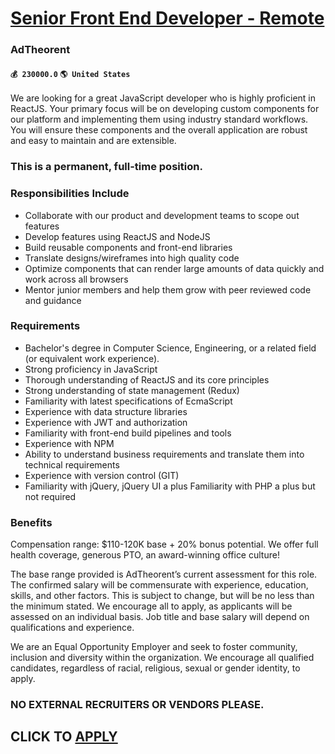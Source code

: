 # [Senior Front End Developer - Remote](https://www.remotewlb.com/apply/senior-front-end-developer-remote-83436)  
### AdTheorent  
#### `💰 230000.0` `🌎 United States`  

We are looking for a great JavaScript developer who is highly proficient in ReactJS. Your primary focus will be on developing custom components for our platform and implementing them using industry standard workflows. You will ensure these components and the overall application are robust and easy to maintain and are extensible.

### This is a permanent, full-time position.

### Responsibilities Include

  * Collaborate with our product and development teams to scope out features 
  * Develop features using ReactJS and NodeJS
  * Build reusable components and front-end libraries
  * Translate designs/wireframes into high quality code 
  * Optimize components that can render large amounts of data quickly and work across all browsers 
  * Mentor junior members and help them grow with peer reviewed code and guidance 

### Requirements

  * Bachelor's degree in Computer Science, Engineering, or a related field (or equivalent work experience). 
  * Strong proficiency in JavaScript 
  * Thorough understanding of ReactJS and its core principles 
  * Strong understanding of state management (Redux) 
  * Familiarity with latest specifications of EcmaScript 
  * Experience with data structure libraries
  * Experience with JWT and authorization 
  * Familiarity with front-end build pipelines and tools 
  * Experience with NPM 
  * Ability to understand business requirements and translate them into technical requirements 
  * Experience with version control (GIT) 
  * Familiarity with jQuery, jQuery UI a plus Familiarity with PHP a plus but not required 

### Benefits

Compensation range: $110-120K base + 20% bonus potential. We offer full health coverage, generous PTO, an award-winning office culture!

The base range provided is AdTheorent’s current assessment for this role. The confirmed salary will be commensurate with experience, education, skills, and other factors. This is subject to change, but will be no less than the minimum stated. We encourage all to apply, as applicants will be assessed on an individual basis. Job title and base salary will depend on qualifications and experience.

We are an Equal Opportunity Employer and seek to foster community, inclusion and diversity within the organization. We encourage all qualified candidates, regardless of racial, religious, sexual or gender identity, to apply.

### NO EXTERNAL RECRUITERS OR VENDORS PLEASE.

  
## CLICK TO [APPLY](https://www.remotewlb.com/apply/senior-front-end-developer-remote-83436)

